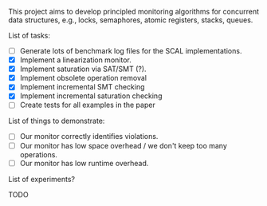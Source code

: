 
This project aims to develop principled monitoring algorithms for concurrent
data structures, e.g., locks, semaphores, atomic registers, stacks, queues.

List of tasks:

- [ ] Generate lots of benchmark log files for the SCAL implementations.
- [x] Implement a linearization monitor.
- [x] Implement saturation via SAT/SMT (?).
- [x] Implement obsolete operation removal
- [x] Implement incremental SMT checking
- [x] Implement incremental saturation checking
- [ ] Create tests for all examples in the paper

List of things to demonstrate:

- [ ] Our monitor correctly identifies violations.
- [ ] Our monitor has low space overhead / we don't keep too many operations.
- [ ] Our monitor has low runtime overhead.

List of experiments?

TODO
